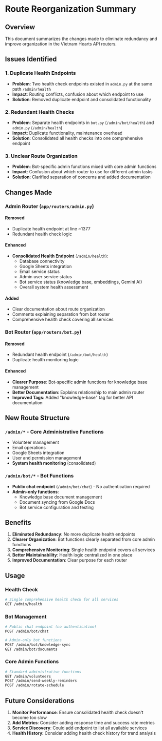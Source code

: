 # Route Reorganization Summary

## Overview
This document summarizes the changes made to eliminate redundancy and improve organization in the Vietnam Hearts API routers.

## Issues Identified

### 1. Duplicate Health Endpoints
- **Problem**: Two health check endpoints existed in `admin.py` at the same path `/admin/health`
- **Impact**: Routing conflicts, confusion about which endpoint to use
- **Solution**: Removed duplicate endpoint and consolidated functionality

### 2. Redundant Health Checks
- **Problem**: Separate health endpoints in `bot.py` (`/admin/bot/health`) and `admin.py` (`/admin/health`)
- **Impact**: Duplicate functionality, maintenance overhead
- **Solution**: Consolidated all health checks into one comprehensive endpoint

### 3. Unclear Route Organization
- **Problem**: Bot-specific admin functions mixed with core admin functions
- **Impact**: Confusion about which router to use for different admin tasks
- **Solution**: Clarified separation of concerns and added documentation

## Changes Made

### Admin Router (`app/routers/admin.py`)

#### Removed
- Duplicate health endpoint at line ~1377
- Redundant health check logic

#### Enhanced
- **Consolidated Health Endpoint** (`/admin/health`):
  - Database connectivity
  - Google Sheets integration
  - Email service status
  - Admin user service status
  - Bot service status (knowledge base, embeddings, Gemini AI)
  - Overall system health assessment

#### Added
- Clear documentation about route organization
- Comments explaining separation from bot router
- Comprehensive health check covering all services

### Bot Router (`app/routers/bot.py`)

#### Removed
- Redundant health endpoint (`/admin/bot/health`)
- Duplicate health monitoring logic

#### Enhanced
- **Clearer Purpose**: Bot-specific admin functions for knowledge base management
- **Better Documentation**: Explains relationship to main admin router
- **Improved Tags**: Added "knowledge-base" tag for better API documentation

## New Route Structure

### `/admin/*` - Core Administrative Functions
- Volunteer management
- Email operations
- Google Sheets integration
- User and permission management
- **System health monitoring** (consolidated)

### `/admin/bot/*` - Bot Functions
- **Public chat endpoint** (`/admin/bot/chat`) - No authentication required
- **Admin-only functions**:
  - Knowledge base document management
  - Document syncing from Google Docs
  - Bot service configuration and testing

## Benefits

1. **Eliminated Redundancy**: No more duplicate health endpoints
2. **Clearer Organization**: Bot functions clearly separated from core admin functions
3. **Comprehensive Monitoring**: Single health endpoint covers all services
4. **Better Maintainability**: Health logic centralized in one place
5. **Improved Documentation**: Clear purpose for each router

## Usage

### Health Check
```bash
# Single comprehensive health check for all services
GET /admin/health
```

### Bot Management
```bash
# Public chat endpoint (no authentication)
POST /admin/bot/chat

# Admin-only bot functions
POST /admin/bot/knowledge-sync
GET /admin/bot/documents
```

### Core Admin Functions
```bash
# Standard administrative functions
GET /admin/volunteers
POST /admin/send-weekly-reminders
POST /admin/rotate-schedule
```

## Future Considerations

1. **Monitor Performance**: Ensure consolidated health check doesn't become too slow
2. **Add Metrics**: Consider adding response time and success rate metrics
3. **Service Discovery**: Could add endpoint to list all available services
4. **Health History**: Consider adding health check history for trend analysis
